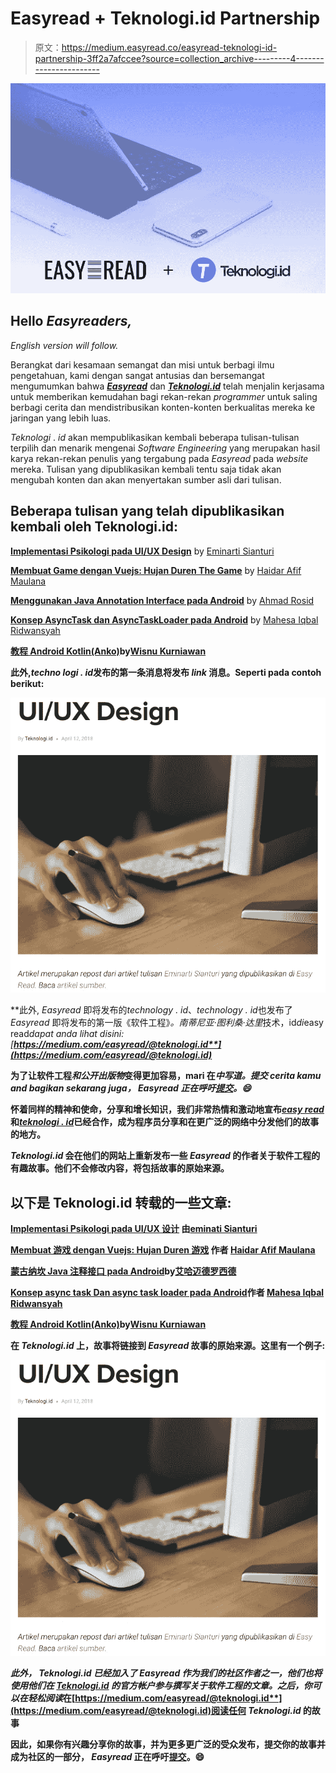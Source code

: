 # Easyread + Teknologi.id Partnership

> 原文：<https://medium.easyread.co/easyread-teknologi-id-partnership-3ff2a7afccee?source=collection_archive---------4----------------------->

![](img/0ec4878dd0a117d0b1ef951a6bf85be1.png)

## Hello *Easyreaders,*

*English version will follow.*

Berangkat dari kesamaan semangat dan misi untuk berbagi ilmu pengetahuan, kami dengan sangat antusias dan bersemangat mengumumkan bahwa [***Easyread***](https://medium.com/easyread) dan [***Teknologi.id***](https://teknologi.id) telah menjalin kerjasama untuk memberikan kemudahan bagi rekan-rekan *programmer* untuk saling berbagi cerita dan mendistribusikan konten-konten berkualitas mereka ke jaringan yang lebih luas.

*Teknologi* . *id* akan mempublikasikan kembali beberapa tulisan-tulisan terpilih dan menarik mengenai *Software Engineering* yang merupakan hasil karya rekan-rekan penulis yang tergabung pada *Easyread* pada *website* mereka. Tulisan yang dipublikasikan kembali tentu saja tidak akan mengubah konten dan akan menyertakan sumber asli dari tulisan.

## **Beberapa tulisan yang telah dipublikasikan kembali oleh Teknologi.id:**

[**Implementasi Psikologi pada UI/UX Design**](https://medium.com/easyread/today-i-learned-implementing-psychology-to-ui-ux-design-910ee4fe91b) by [Eminarti Sianturi](https://medium.com/u/c621a1e3a342?source=post_page-----3ff2a7afccee--------------------------------)

[**Membuat Game dengan Vuejs: Hujan Duren The Game**](https://medium.com/easyread/membuat-game-dengan-vuejs-hujan-duren-the-game-c7d5ea886132) by [Haidar Afif Maulana](https://medium.com/u/631846fabf4?source=post_page-----3ff2a7afccee--------------------------------)

[**Menggunakan Java Annotation Interface pada Android**](https://medium.com/easyread/menggunakan-java-annotation-interface-pada-android-edc1e5e6b672) by [Ahmad Rosid](https://medium.com/u/ddda15f4affd?source=post_page-----3ff2a7afccee--------------------------------)

[**Konsep AsyncTask dan AsyncTaskLoader pada Android**](https://medium.com/easyread/konsep-asynctask-dan-asynctaskloader-pada-android-b5ba2744dcdb) by [Mahesa Iqbal Ridwansyah](https://medium.com/u/423a2702de9a?source=post_page-----3ff2a7afccee--------------------------------)

[**教程 Android Kotlin(Anko)**](https://medium.com/easyread/tutorial-anko-20f61992f965)**by[Wisnu Kurniawan](https://medium.com/u/bf894addbcbc?source=post_page-----3ff2a7afccee--------------------------------)**

**此外,*techno logi . id*发布的第一条消息将发布 *link* 消息。Seperti pada contoh berikut:**

**![](img/67345348016a72e75a0e32131c09a573.png)**

**此外, *Easyread* 即将发布的*technology . id*、*technology . id*也发布了 *Easyread* 即将发布的第一版《软件工程》*。南蒂尼亚·图利桑·达里*技术，id*di*easy read*dapat anda lihat disini:[**https://medium.com/easyread/@teknologi.id**](https://medium.com/easyread/@teknologi.id)***

**为了让软件工程*和公开出版物*变得更加容易，mari 在*中写道。提交 cerita kamu and bagikan sekarang juga， *Easyread* 正在呼吁[提交](https://medium.com/easyread/about-easyread-74b20960e180)。😄***

**怀着同样的精神和使命，分享和增长知识，我们非常热情和激动地宣布[***easy read***](https://medium.com/easyread)和[***teknologi . id***](https://teknologi.id)已经合作，成为程序员分享和在更广泛的网络中分发他们的故事的地方。**

***Teknologi.id* 会在他们的网站上重新发布一些 *Easyread* 的作者关于软件工程的有趣故事。他们不会修改内容，将包括故事的原始来源。**

## **以下是 Teknologi.id 转载的一些文章:**

**[**Implementasi Psikologi pada UI/UX 设计**](https://medium.com/easyread/today-i-learned-implementing-psychology-to-ui-ux-design-910ee4fe91b) 由[eminati Sianturi](https://medium.com/u/c621a1e3a342?source=post_page-----3ff2a7afccee--------------------------------)**

**[**Membuat 游戏 dengan Vuejs: Hujan Duren 游戏**](https://medium.com/easyread/membuat-game-dengan-vuejs-hujan-duren-the-game-c7d5ea886132) 作者 [Haidar Afif Maulana](https://medium.com/u/631846fabf4?source=post_page-----3ff2a7afccee--------------------------------)**

**[**蒙古纳坎 Java 注释接口 pada Android**](https://medium.com/easyread/menggunakan-java-annotation-interface-pada-android-edc1e5e6b672)**by[艾哈迈德罗西德](https://medium.com/u/ddda15f4affd?source=post_page-----3ff2a7afccee--------------------------------)****

****[**Konsep async task Dan async task loader pada Android**](https://medium.com/easyread/konsep-asynctask-dan-asynctaskloader-pada-android-b5ba2744dcdb)**作者 [Mahesa Iqbal Ridwansyah](https://medium.com/u/423a2702de9a?source=post_page-----3ff2a7afccee--------------------------------)******

******[**教程 Android Kotlin(Anko)**](https://medium.com/easyread/tutorial-anko-20f61992f965)**by[Wisnu Kurniawan](https://medium.com/u/bf894addbcbc?source=post_page-----3ff2a7afccee--------------------------------)********

******在 *Teknologi.id* 上，故事将链接到 *Easyread* 故事的原始来源。这里有一个例子:******

******![](img/67345348016a72e75a0e32131c09a573.png)******

******此外， *Teknologi.id* 已经加入了 *Easyread* 作为我们的社区作者之一，他们也将使用他们在 [Teknologi.id](https://medium.com/u/7bd7e8dc8eda?source=post_page-----3ff2a7afccee--------------------------------) 的官方帐户参与撰写关于软件工程的文章。之后，你可以在*轻松阅读*在[**https://medium.com/easyread/@teknologi.id**](https://medium.com/easyread/@teknologi.id)阅读任何 *Teknologi.id* 的故事******

****因此，如果你有兴趣分享你的故事，并为更多更广泛的受众发布，提交你的故事并成为社区的一部分， *Easyread* 正在呼吁[提交](https://medium.com/easyread/about-easyread-74b20960e180)。😄****